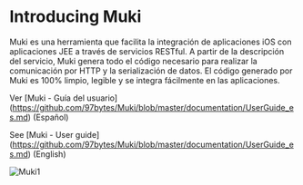 Introducing Muki
================

Muki es una herramienta que facilita la integración de aplicaciones iOS con aplicaciones JEE a través de servicios RESTful. A partir de la descripción del servicio, Muki genera todo el código necesario para realizar la comunicación por HTTP y la serialización de datos. El código generado por Muki es 100% limpio, legible y se integra fácilmente en las aplicaciones.

Ver [Muki - Guía del usuario] (https://github.com/97bytes/Muki/blob/master/documentation/UserGuide_es.md) (Español)

See [Muki - User guide] (https://github.com/97bytes/Muki/blob/master/documentation/UserGuide_es.md) (English)

![Muki1](https://raw.github.com/97bytes/Muki/master/documentation/muki1_es.png)

